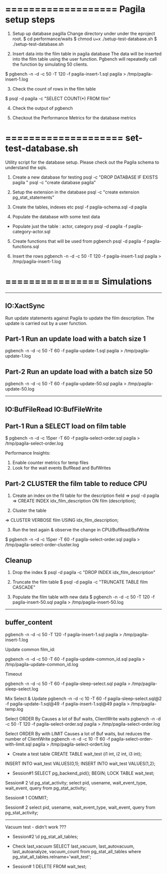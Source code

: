 ===================
Pagila setup steps
===================
1. Setup up database pagilla
Change directory under under the eproject root.
$ cd performance/waits
$ chmod u+x ./setup-test-database.sh
$ ./setup-test-database.sh

2. Insert data into the film table in pagila database
The data will be inserted into the film table using the user function. Pgbench will repeatedly call the function by simulating 50 clients.

$ pgbench -n -d -c 50 -T 120 -f pagila-insert-1.sql pagila > /tmp/pagila-insert-1.log

3. Check the count of rows in the film table

$ psql -d pagila -c "SELECT COUNT(*) FROM film"

4. Check the output of pgbench

5. Checkout the Performance Metrics for the database metrics

====================
set-test-database.sh
====================
Utility script for the database setup.
Please check out the Pagila schema to understand the sqls.

1. Create a new database for testing
psql -c "DROP DATABASE IF EXISTS pagila "
psql -c "create database pagila"

2. Setup the extension in the database
psql -c "create extension pg_stat_statements"

3. Create the tables, indexes etc
psql -f pagila-schema.sql  -d pagila

4. Populate the database with some test data
* Populate just the table : actor, category
psql -d pagila -f pagila-category-actor.sql  

5. Create functions that will be used from pgbench
psql -d pagila -f pagila-functions.sql

6. Insert the rows
pgbench -n -d -c 50 -T 120 -f pagila-insert-1.sql pagila > /tmp/pagila-insert-1.log

================
Simulations
================

-----------------------------------------
IO:XactSync
-----------------------------------------
Run update statements against Pagila to update the film description. The update is carried out by a user function.

Part-1  Run an update load with a batch size 1
------
pgbench -n -d -c 50 -T 60 -f pagila-update-1.sql pagila > /tmp/pagila-update-1.log

Part-2  Run an update load with a batch size 50
------
pgbench -n -d -c 50 -T 60 -f pagila-update-50.sql pagila > /tmp/pagila-update-50.log

-----------------------------------------
IO:BufFileRead  IO:BufFileWrite
-----------------------------------------

Part-1 Run a SELECT load on film table
------
$ pgbench -n -d -c 15per -T 60 -f pagila-select-order.sql pagila > /tmp/pagila-select-order.log

Performance Insights:
1. Enable counter metrics for temp files
2. Look for the wait events BufRead and BufWrites

Part-2 CLUSTER the film table to reduce CPU
------
1. Create an index on the fil table for the description field
=> psql -d pagila
=> CREATE INDEX idx_film_description ON film (description);

2. Cluster the table

=> CLUSTER VERBOSE film USING idx_film_description;

3. Run the test again & observe the change in CPU/BufRead/BufWrite 

$ pgbench -n -d -c 15per -T 60 -f pagila-select-order.sql pagila > /tmp/pagila-select-order-cluster.log


Cleanup
-------
1. Drop the index
$ psql -d pagila -c "DROP INDEX idx_film_description"

2. Truncate the film table
$ psql -d pagila -c "TRUNCATE TABLE film CASCADE" 

3. Populate the film table with new data
$ pgbench -n -d -c 50 -T 120 -f pagila-insert-50.sql pagila > /tmp/pagila-insert-50.log

------------------------------------------------
buffer_content
------------------------------------------------
pgbench -n -d -c 50 -T 120 -f pagila-insert-1.sql pagila > /tmp/pagila-insert-1.log








Update common film_id:

pgbench -n -d -c 50 -T 60 -f pagila-update-common_id.sql pagila > /tmp/pagila-update-common_id.log

Timeout

pgbench -n -d -c 50 -T 60 -f pagila-sleep-select.sql pagila > /tmp/pagila-sleep-select.log

Mix Select & Update
pgbench -n -d -c 10 -T 60 -f pagila-sleep-select.sql@2 -f pagila-update-1.sql@49 -f pagila-insert-1.sql@49    pagila > /tmp/pagila-temp.log

Select ORDER By
Causes a lot of Buf waits, ClientWrite waits
pgbench -n -d -c 50 -T 120 -f pagila-select-order.sql pagila > /tmp/pagila-select-order.log

Select ORDER By with LIMIT
Causes a lot of Buf waits, but reduces the number of ClientWrite
pgbench -n -d -c 10 -T 60 -f pagila-select-order-with-limit.sql pagila > /tmp/pagila-select-ordert.log




* Create a test table
CREATE TABLE wait_test (i1 int, i2 int, i3 int);

INSERT INTO wait_test VALUES(0,1);
INSERT INTO wait_test VALUES(1,2);


* Session#1
SELECT pg_backend_pid();
BEGIN;
LOCK TABLE wait_test;

Session# 2
\d pg_stat_activity;
select pid, usename, wait_event_type, wait_event, query from pg_stat_activity;

Session# 1
COMMIT;

Session# 2
select pid, usename, wait_event_type, wait_event, query from pg_stat_activity;


---
Vacuum test - didn't work ???

* Session#2 
\d pg_stat_all_tables;

* Check last_vacuum
SELECT last_vacuum, last_autovacuum, last_autoanalyze, vacuum_count from pg_stat_all_tables where pg_stat_all_tables.relname='wait_test';

* Session# 1
DELETE FROM wait_test;



